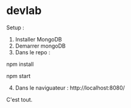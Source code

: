 # devlab

Setup :

1) Installer MongoDB
2) Demarrer mongoDB
3) Dans le repo :

npm install

npm start

4) Dans le naviguateur : http://localhost:8080/

C'est tout.
